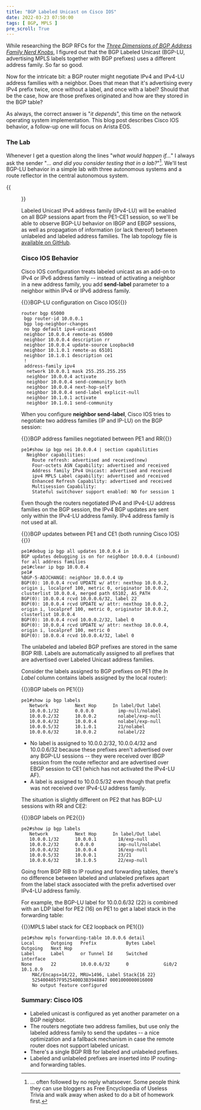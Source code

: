 ```yaml
---
title: "BGP Labeled Unicast on Cisco IOS"
date: 2022-03-23 07:50:00
tags: [ BGP, MPLS ]
pre_scroll: True
---
```

While researching the BGP RFCs for the *[Three Dimensions of BGP Address Family Nerd Knobs](/2022/01/bgp-af-nerd-knobs/)*, I figured out that the BGP Labeled Unicast (BGP-LU, advertising MPLS labels together with BGP prefixes) uses a different address family. So far so good.

Now for the intricate bit: a BGP router might negotiate IPv4 and IPv4-LU address families with a neighbor. Does that mean that it's advertising every IPv4 prefix twice, once without a label, and once with a label? Should that be the case, how are those prefixes originated and how are they stored in the BGP table?

As always, the correct answer is "_it depends_", this time on the network operating system implementation. This blog post describes Cisco IOS behavior, a follow-up one will focus on Arista EOS.
<!--more-->
### The Lab

Whenever I get a question along the lines "_what would happen if..._" I always ask the sender "_... and did you consider testing that in a lab?_"[^STOP]. We'll test BGP-LU behavior in a simple lab with three autonomous systems and a route reflector in the central autonomous system. 

[^STOP]: ... often followed by no reply whatsoever. Some people think they can use bloggers as Free Encyclopedia of Useless Trivia and walk away when asked to do a bit of homework first.

{{<figure src="/2022/03/bgp-lu-topology.bgp.png" caption="BGP sessions in the BGP-LU lab">}}

Labeled Unicast IPv4 address family (IPv4-LU) will be enabled on all BGP sessions apart from the PE1-CE1 session, so we'll be able to observe BGP-LU behavior on IBGP and EBGP sessions, as well as propagation of information (or lack thereof) between unlabeled and labeled address families. The lab topology file is [available on GitHub](https://github.com/ipspace/netlab-examples/tree/master/MPLS/ldp-bgp-lu).

### Cisco IOS Behavior

Cisco IOS configuration treats labeled unicast as an add-on to IPv4 or IPv6 address family -- instead of activating a neighbor in a new address family, you add **send-label** parameter to a neighbor within IPv4 or IPv6 address family.

{{<cc>}}BGP-LU configuration on Cisco IOS{{</cc>}}
```
router bgp 65000
 bgp router-id 10.0.0.1
 bgp log-neighbor-changes
 no bgp default ipv4-unicast
 neighbor 10.0.0.4 remote-as 65000
 neighbor 10.0.0.4 description rr
 neighbor 10.0.0.4 update-source Loopback0
 neighbor 10.1.0.1 remote-as 65101
 neighbor 10.1.0.1 description ce1
 !
 address-family ipv4
  network 10.0.0.1 mask 255.255.255.255
  neighbor 10.0.0.4 activate
  neighbor 10.0.0.4 send-community both
  neighbor 10.0.0.4 next-hop-self
  neighbor 10.0.0.4 send-label explicit-null
  neighbor 10.1.0.1 activate
  neighbor 10.1.0.1 send-community
```

When you configure **neighbor send-label**, Cisco IOS tries to negotiate two address families (IP and IP-LU) on the BGP session:

{{<cc>}}BGP address families negotiated between PE1 and RR{{</cc>}}
```
pe1#show ip bgp nei 10.0.0.4 | section capabilities
  Neighbor capabilities:
    Route refresh: advertised and received(new)
    Four-octets ASN Capability: advertised and received
    Address family IPv4 Unicast: advertised and received
    ipv4 MPLS Label capability: advertised and received
    Enhanced Refresh Capability: advertised and received
    Multisession Capability:
    Stateful switchover support enabled: NO for session 1
```

Even though the routers negotiated IPv4 and IPv4-LU address families on the BGP session, the IPv4 BGP updates are sent only within the IPv4-LU address family. IPv4 address family is not used at all.

{{<cc>}}BGP updates between PE1 and CE1 (both running Cisco IOS){{</cc>}}
```
pe1#debug ip bgp all updates 10.0.0.4 in
BGP updates debugging is on for neighbor 10.0.0.4 (inbound) for all address families
pe1#clear ip bgp 10.0.0.4
pe1#
%BGP-5-ADJCHANGE: neighbor 10.0.0.4 Up
BGP(0): 10.0.0.4 rcvd UPDATE w/ attr: nexthop 10.0.0.2, origin i, localpref 100, metric 0, originator 10.0.0.2, clusterlist 10.0.0.4, merged path 65102, AS_PATH
BGP(0): 10.0.0.4 rcvd 10.0.0.6/32, label 22
BGP(0): 10.0.0.4 rcvd UPDATE w/ attr: nexthop 10.0.0.2, origin i, localpref 100, metric 0, originator 10.0.0.2, clusterlist 10.0.0.4
BGP(0): 10.0.0.4 rcvd 10.0.0.2/32, label 0
BGP(0): 10.0.0.4 rcvd UPDATE w/ attr: nexthop 10.0.0.4, origin i, localpref 100, metric 0
BGP(0): 10.0.0.4 rcvd 10.0.0.4/32, label 0
```

The unlabeled and labeled BGP prefixes are stored in the same BGP RIB. Labels are automatically assigned to all prefixes that are advertised over Labeled Unicast address families. 

Consider the labels assigned to BGP prefixes on PE1 (the *In Label* column contains labels assigned by the local router):

{{<cc>}}BGP labels on PE1{{</cc>}}
```
pe1#show ip bgp labels
   Network          Next Hop      In label/Out label
   10.0.0.1/32      0.0.0.0         imp-null/nolabel
   10.0.0.2/32      10.0.0.2        nolabel/exp-null
   10.0.0.4/32      10.0.0.4        nolabel/exp-null
   10.0.0.5/32      10.1.0.1        21/nolabel
   10.0.0.6/32      10.0.0.2        nolabel/22
```

* No label is assigned to 10.0.0.2/32, 10.0.0.4/32 and 10.0.0.6/32 because these prefixes aren't advertised over any BGP-LU sessions -- they were received over IBGP session from the route reflector and are advertised over EBGP session to CE1 (which has not activated the IPv4-LU AF).
* A label is assigned to 10.0.0.5/32 even though that prefix was not received over IPv4-LU address family.

The situation is slightly different on PE2 that has BGP-LU sessions with RR and CE2:

{{<cc>}}BGP labels on PE2{{</cc>}}
```
pe2#show ip bgp labels
   Network          Next Hop      In label/Out label
   10.0.0.1/32      10.0.0.1        18/exp-null
   10.0.0.2/32      0.0.0.0         imp-null/nolabel
   10.0.0.4/32      10.0.0.4        16/exp-null
   10.0.0.5/32      10.0.0.1        23/21
   10.0.0.6/32      10.1.0.5        22/exp-null
```

Going from BGP RIB to IP routing and forwarding tables, there's no difference between labeled and unlabeled prefixes apart from the label stack associated with the prefix advertised over IPv4-LU address family.

For example, the BGP-LU label for 10.0.0.6/32 (22) is combined with an LDP label for PE2 (16) on PE1 to get a label stack in the forwarding table:

{{<cc>}}MPLS label stack for CE2 loopback on PE1{{</cc>}}
```
pe1#show mpls forwarding-table 10.0.0.6 detail
Local      Outgoing   Prefix           Bytes Label   Outgoing   Next Hop
Label      Label      or Tunnel Id     Switched      interface
None       22         10.0.0.6/32      0             Gi0/2      10.1.0.9
	MAC/Encaps=14/22, MRU=1496, Label Stack{16 22}
	5254004057F9525400D3B3948847 0001000000016000
	No output feature configured
```

### Summary: Cisco IOS

* Labeled unicast is configured as yet another parameter on a BGP neighbor.
* The routers negotiate two address families, but use only the labeled address family to send the updates -- a nice optimization and a fallback mechanism in case the remote router does not support labeled unicast.
* There's a single BGP RIB for labeled and unlabeled prefixes. 
* Labeled and unlabeled prefixes are inserted into IP routing- and forwarding tables.
